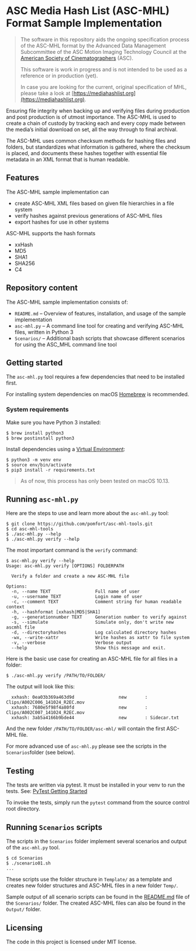 
# ASC Media Hash List (ASC-MHL) Format Sample Implementation

> The software in this repository aids the ongoing specification process of the ASC-MHL format by the Advanced Data Management Subcommittee of the ASC Motion Imaging Technology Council at the [American Society of Cinematographers](https://theasc.com) (ASC). 
> 
> This software is work in progress and is not intended to be used as a reference  or in production (yet).
> 
> In case you are looking for the current, original specification of MHL, please take a look at [https://mediahashlist.org](https://mediahashlist.org).

Ensuring file integrity when backing up and verifying files during production and post production is of utmost importance. The ASC-MHL is used to create a chain of custody by tracking each and every copy made between the media’s initial download on set, all the way through to final archival.

The ASC-MHL uses common checksum methods for hashing files and folders, but standardizes what information is gathered, where the checksum is placed, and documents these hashes together with essential file metadata in an XML format that is human readable.

## Features

The ASC-MHL sample implementation can

* create ASC-MHL XML files based on given file hierarchies in a file system
* verify hashes against previous generations of ASC-MHL files
* export hashes for use in other systems

ASC-MHL supports the hash formats

* xxHash
* MD5
* SHA1
* SHA256
* C4

## Repository content

The ASC-MHL sample implementation consists of:

* ``README.md`` – Overview of features, installation, and usage of the sample implementation
* ``asc-mhl.py`` –  A command line tool for creating and verifying ASC-MHL files, written in Python 3
* ``Scenarios/`` – Additional bash scripts that showcase different scenarios for using the ASC_MHL command line tool


## Getting started

The ``asc-mhl.py`` tool requires a few dependencies that need to be installed first. 

For installing system dependencies on macOS [Homebrew](https://brew.sh) is recommended.

### System requirements

Make sure you have Python 3 installed:

```shell
$ brew install python3
$ brew postinstall python3
```

Install dependencies using a [Virtual Environment](https://docs.python.org/3/tutorial/venv.html):

```shell
$ python3 -m venv env
$ source env/bin/activate
$ pip3 install -r requirements.txt
```

> As of now, this process has only been tested on macOS 10.13.

## Running ``asc-mhl.py``

Here are the steps to use and learn more about the ``asc-mhl.py`` tool:

```shell
$ git clone https://github.com/pomfort/asc-mhl-tools.git
$ cd asc-mhl-tools
$ ./asc-mhl.py --help
$ ./asc-mhl.py verify --help
```
The most important command is the ``verify`` command:

```
$ asc-mhl.py verify --help
Usage: asc-mhl.py verify [OPTIONS] FOLDERPATH

  Verify a folder and create a new ASC-MHL file

Options:
  -n, --name TEXT                 Full name of user
  -u, --username TEXT             Login name of user
  -c, --comment TEXT              Comment string for human readable context
  -h, --hashformat [xxhash|MD5|SHA1]
  -g, --generationnumber TEXT     Generation number to verify against
  -s, --simulate                  Simulate only, don't write new ascmhl file
  -d, --directoryhashes           Log calculated directory hashes
  -wx, --write-xattr              Write hashes as xattr to file system
  -v, --verbose                   Verbose output
  --help                          Show this message and exit.
```

Here is the basic use case for creating an ASC-MHL file for all files in a folder:

```shell
$ ./asc-mhl.py verify /PATH/TO/FOLDER/
```

The output will look like this:

```
  xxhash: 0ea03b369a463d9d                 new       : Clips/A002C006_141024_R2EC.mov
  xxhash: 7680e5f98f4a80fd                 new       : Clips/A002C007_141024_R2EC.mov
  xxhash: 3ab5a4166b9bde44                 new       : Sidecar.txt    
```

And the new folder ``/PATH/TO/FOLDER/asc-mhl/`` will contain the first ASC-MHL file.

For more advanced use of ``asc-mhl.py`` please see the scripts in the ``Scenarios``folder (see below).

## Testing

The tests are written via pytest. It must be installed in your venv to run the tests. See: 
[PyTest Getting Started](https://docs.pytest.org/en/latest/getting-started.html)

To invoke the tests, simply run the `pytest` command from the source control root directory.

## Running ``Scenarios`` scripts

The scripts in the ``Scenarios`` folder implement several scenarios and output of the ``asc-mhl.py`` tool.

```shell
$ cd Scenarios
$ ./scenario01.sh
...
```

These scripts use the folder structure in ``Template/`` as a template and creates new folder structures and ASC-MHL files in a new folder ``Temp/``.

Sample output of all scenario scripts can be found in the [README.md](Scenarios/README.md) file of the ``Scenarios/`` folder. 
The created ASC-MHL files can also be found in the ``Output/`` folder. 

## Licensing

The code in this project is licensed under MIT license.
